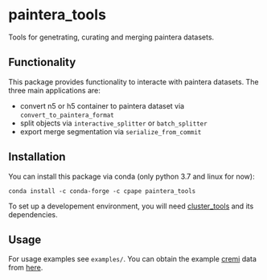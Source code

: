 # paintera_tools

Tools for genetrating, curating and merging paintera datasets.

## Functionality

This package provides functionality to interacte with paintera datasets.
The three main applications are:
- convert n5 or h5 container to paintera dataset via `convert_to_paintera_format`
- split objects via `interactive_splitter` or `batch_splitter`
- export merge segmentation  via `serialize_from_commit`

## Installation

You can install this package via conda (only python 3.7 and linux for now):
```
conda install -c conda-forge -c cpape paintera_tools
```

To set up a developement environment, you will need [cluster_tools](https://github.com/constantinpape/cluster_tools)
and its dependencies.

## Usage

For usage examples see `examples/`. You can obtain the example [cremi](https://cremi.org/) data from [here](https://drive.google.com/open?id=1E6j77gV0iwquSxd7KmmuXghgFcyuP7WW).
